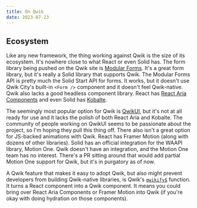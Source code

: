 ```yaml
---
title: On Qwik
date: 2023-07-23
---
```


<!--
## Core Library

It's the tits.

## Qwik City

It's also the tits.
-->

## Ecosystem

Like any new framework, the thing working against Qwik is the size of its ecosystem.
It's nowhere close to what React or even Solid has.
The form library being pushed on the Qwik site is [Modular Forms][].
It's a great form library, but it's really a Solid library that supports Qwik.
The Modular Forms API is pretty much the Solid Start API for forms.
It works, but it doesn't use Qwik City's built-in `<Form />` component and it doesn't feel Qwik-native.
Qwik also lacks a good headless component library.
React has [React Aria Components][rac] and even Solid has [Kobalte][].

The seemingly most popular option for Qwik is [QwikUI][], but it's not at all ready for use and it lacks the polish of both React Aria and Kobalte.
The community of people working on QwikUI seems to be passionate about the project, so I'm hoping they pull this thing off.
There also isn't a great option for JS-backed animations with Qwik.
React has Framer Motion (along with dozens of other libraries).
Solid has an official integration for the WAAPI library, Motion One.
Qwik doesn't have an integration, and the Motion One team has no interest.
There's a PR sitting around that would add partial Motion One support for Qwik, but it's in purgatory as of now.

A Qwik feature that makes it easy to adopt Qwik, but also might prevent developers from building Qwik-native libraries, is Qwik's [`qwikify$`][qwikify] function.
It turns a React component into a Qwik component.
It means you could bring over React Aria Components or Framer Motion into Qwik (if you're okay with doing hydration on those components).

<!-- links -->

[modular forms]: https://modularforms.dev/qwik/guides/introduction
[qwik]: https://qwik.builder.io/
[qwikcity]: https://qwik.builder.io/docs/qwikcity/
[qwikui]: https://qwikui.com/
[qwikify]: https://qwik.builder.io/docs/integrations/react/
[kobalte]: https://kobalte.dev/docs/core/overview/introduction
[rac]: https://react-spectrum.adobe.com/react-aria/react-aria-components.html
